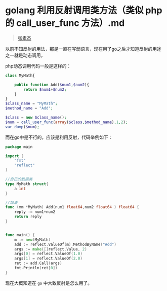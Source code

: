 [//]:# (2019/6/25 13:55|GOLANG|)
# golang 利用反射调用类方法（类似 php 的 call_user_func 方法）.md
> [张素杰](http://www.xtgxiso.com/golang%E5%88%A9%E7%94%A8%E5%8F%8D%E5%B0%84%E8%B0%83%E7%94%A8%E7%B1%BB%E6%96%B9%E6%B3%95)

以前不知反射的用法，那是一直在写弱语言，现在用了go之后才知道反射的用途之一就是动态调用。

php动态调用代码一般是这样的：

```php
class MyMath{

    public function Add($num1,$num2){
        return $num1+$num2;
    }
}
$class_name = "MyMath";
$method_name = "Add";

$class = new $class_name();
$num = call_user_func(array($class,$method_name),1,2);
var_dump($num);
```

而在go中是不行的，应该是利用反射，代码举例如下：

```go
package main

import (
	"fmt"
	"reflect"
)

//自己的数据类
type MyMath struct{
	a int
}

//加法
func (mm *MyMath) Add(num1 float64,num2 float64 ) float64 {
    reply := num1+num2 
	return reply
}


func main() {
	m := new(MyMath)
	add := reflect.ValueOf(m).MethodByName("Add")
	args := make([]reflect.Value, 2)
	args[0] = reflect.ValueOf(1.0)
	args[1] = reflect.ValueOf(2.0)
	ret := add.Call(args)
	fmt.Println(ret[0])
}
```

现在大概知道在 `go` 中大致反射是怎么用了。